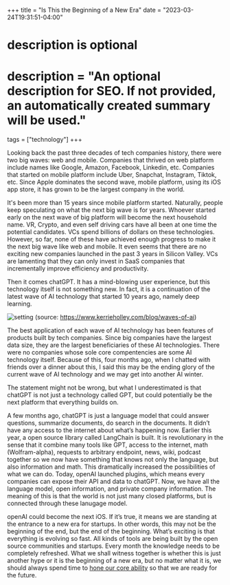 +++
title = "Is This the Beginning of a New Era"
date = "2023-03-24T19:31:51-04:00"

#
# description is optional
#
# description = "An optional description for SEO. If not provided, an automatically created summary will be used."

tags = ["technology"]
+++


Looking back the past three decades of tech companies history, there were two big waves: web and mobile. Companies that thrived on web platform include names like Google, Amazon, Facebook, Linkedin, etc. Companies that started on mobile platform include Uber, Snapchat, Instagram, Tiktok, etc. Since Apple dominates the second wave, mobile platform, using its iOS app store, it has grown to be the largest company in the world.

It's been more than 15 years since mobile platform started. Naturally, people keep speculating on what the next big wave is for years. Whoever started early on the next wave of big platform will become the next household name. VR, Crypto, and even self driving cars have all been at one time the potential candidates. VCs spend billions of dollars on these technologies. However, so far, none of these have achieved enough progress to make it the next big wave like web and mobile. It even seems that there are no exciting new companies launched in the past 3 years in Silicon Valley. VCs are lamenting that they can only invest in SaaS companies that incrementally improve efficiency and productivity.

Then it comes chatGPT. It has a mind-blowing user experience, but this technology itself is not something new. In fact, it is a continuation of the latest wave of AI technology that started 10 years ago, namely deep learning.

![setting](/images/20230324-beginning-of-a-new-era/ai-wave.png)
(source: https://www.kerrieholley.com/blog/waves-of-ai)


The best application of each wave of AI technology has been features of products built by tech companies. Since big companies have the largest data size, they are the largest beneficiaries of these AI technologies. There were no companies whose sole core compentencies are some AI technology itself. Because of this, four months ago, when I chatted with friends over a dinner about this, I said this may be the ending glory of the current wave of AI technology and we may get into another AI winter.

The statement might not be wrong, but what I underestimated is that chatGPT is not just a technology called GPT, but could potentially be the next platform that everything builds on.

A few months ago, chatGPT is just a language model that could answer questions, summarize documents, do search in the documents. It didn’t have any access to the internet about what’s happening now. Earlier this year, a open source library called LangChain is built. It is revolutionary in the sense that it combine many tools like GPT, access to the internet, math (Wolfram-alpha), requests to arbitrary endpoint, news, wiki, podcast together so we now have something that knows not only the language, but also information and math. This dramatically increased the possibilities of what we can do. Today, openAI launched plugins, which means every companies can expose their API and data to chatGPT. Now, we have all the language model, open information, and private company information. The meaning of this is that the world is not just many closed platforms, but is connected through these lanugage model.

openAI could become the next iOS. If it’s true, it means we are standing at the entrance to a new era for startups. In other words, this may not be the beginning of the end, but the end of the beginning. What’s exciting is that everything is evolving so fast. All kinds of tools are being built by the open source communities and startups. Every month the knowledge needs to be completely refreshed. What we shall witness together is whether this is just another hype or it is the beginning of a new era, but no matter what it is, we should always spend time to [hone our core ability](https://xinyuwu.xyz/blog/20230312-ability-in-the-era-of-gpt/) so that we are ready for the future.

